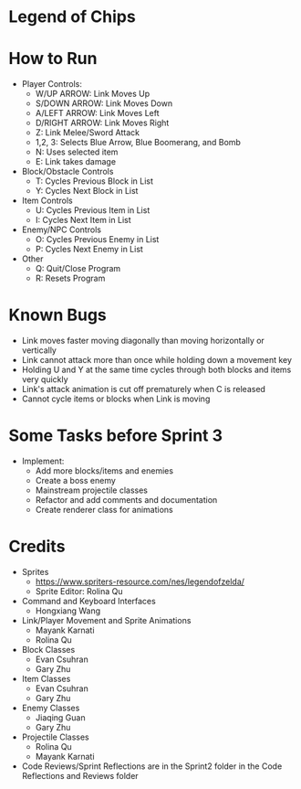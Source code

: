 # Legend of Chips

# How to Run
* Player Controls:
  - W/UP ARROW: Link Moves Up
  - S/DOWN ARROW: Link Moves Down
  - A/LEFT ARROW: Link Moves Left
  - D/RIGHT ARROW: Link Moves Right
  - Z: Link Melee/Sword Attack
  - 1,2, 3: Selects Blue Arrow, Blue Boomerang, and Bomb 
  - N: Uses selected item
  - E: Link takes damage
* Block/Obstacle Controls
  - T: Cycles Previous Block in List
  - Y: Cycles Next Block in List
* Item Controls
  - U: Cycles Previous Item in List
  - I: Cycles Next Item in List
* Enemy/NPC Controls
  - O: Cycles Previous Enemy in List
  - P: Cycles Next Enemy in List
* Other
  - Q: Quit/Close Program
  - R: Resets Program

# Known Bugs
* Link moves faster moving diagonally than moving horizontally or vertically
* Link cannot attack more than once while holding down a movement key
* Holding U and Y at the same time cycles through both blocks and items very quickly
* Link's attack animation is cut off prematurely when C is released
* Cannot cycle items or blocks when Link is moving

# Some Tasks before Sprint 3
* Implement:
  - Add more blocks/items and enemies
  - Create a boss enemy
  - Mainstream projectile classes
  - Refactor and add comments and documentation
  - Create renderer class for animations

# Credits
* Sprites
  - https://www.spriters-resource.com/nes/legendofzelda/
  - Sprite Editor: Rolina Qu
* Command and Keyboard Interfaces
  - Hongxiang Wang
* Link/Player Movement and Sprite Animations
  - Mayank Karnati
  - Rolina Qu
* Block Classes
  - Evan Csuhran
  - Gary Zhu
* Item Classes
  - Evan Csuhran
  - Gary Zhu
* Enemy Classes
  - Jiaqing Guan
  - Gary Zhu
* Projectile Classes
  - Rolina Qu
  - Mayank Karnati
* Code Reviews/Sprint Reflections are in the Sprint2 folder in the Code Reflections and Reviews folder

